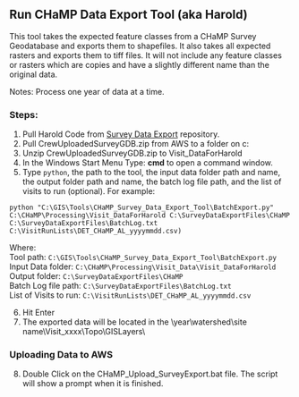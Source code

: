 <h2>Run CHaMP Data Export Tool (aka Harold)</h2>

<p>This tool takes the expected feature classes from a CHaMP Survey Geodatabase and exports them to shapefiles. It also takes all expected rasters and exports them to tiff files. It will not include any feature classes or rasters which are copies and have a slightly different name than the original data.</p>

Notes: 
Process one year of data at a time.

	
### Steps:
1. Pull Harold Code from [Survey Data Export](https://github.com/SouthForkResearch/CHaMP_Survey_Project_Export) repository.
2. Pull CrewUploadedSurveyGDB.zip from AWS to a folder on c:  
3. Unzip CrewUploadedSurveyGDB.zip to Visit_DataForHarold  
4. In the Windows Start Menu Type: <strong>cmd</strong> to open a command window.
5. Type `python`, the path to the tool, the input data folder path and name, the output folder path and name, the batch log file path, and the list of visits to run (optional). For example:
	
`python "C:\GIS\Tools\CHaMP_Survey_Data_Export_Tool\BatchExport.py" C:\CHaMP\Processing\Visit_DataForHarold C:\SurveyDataExportFiles\CHaMP C:\SurveyDataExportFiles\BatchLog.txt C:\VisitRunLists\DET_CHaMP_AL_yyyymmdd.csv)`
	
Where:  
Tool path: `C:\GIS\Tools\CHaMP_Survey_Data_Export_Tool\BatchExport.py`  
Input Data folder: `C:\CHaMP\Processing\Visit_Data\Visit_DataForHarold`  
Output folder: `C:\SurveyDataExportFiles\CHaMP`  
Batch Log file path: `C:\SurveyDataExportFiles\BatchLog.txt`  
List of Visits to run: `C:\VisitRunLists\DET_CHaMP_AL_yyyymmdd.csv`  
				
6. Hit Enter
7. The exported data will be located in the \year\watershed\site name\Visit_xxxx\Topo\GISLayers\

### Uploading Data to AWS  
8.  Double Click on the CHaMP_Upload_SurveyExport.bat file.  The script will show a prompt when it is finished.

